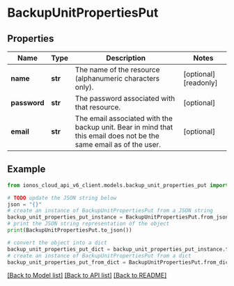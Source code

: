 # BackupUnitPropertiesPut


## Properties

Name | Type | Description | Notes
------------ | ------------- | ------------- | -------------
**name** | **str** | The name of the  resource (alphanumeric characters only). | [optional] [readonly] 
**password** | **str** | The password associated with that resource. | [optional] 
**email** | **str** | The email associated with the backup unit. Bear in mind that this email does not be the same email as of the user. | [optional] 

## Example

```python
from ionos_cloud_api_v6_client.models.backup_unit_properties_put import BackupUnitPropertiesPut

# TODO update the JSON string below
json = "{}"
# create an instance of BackupUnitPropertiesPut from a JSON string
backup_unit_properties_put_instance = BackupUnitPropertiesPut.from_json(json)
# print the JSON string representation of the object
print(BackupUnitPropertiesPut.to_json())

# convert the object into a dict
backup_unit_properties_put_dict = backup_unit_properties_put_instance.to_dict()
# create an instance of BackupUnitPropertiesPut from a dict
backup_unit_properties_put_from_dict = BackupUnitPropertiesPut.from_dict(backup_unit_properties_put_dict)
```
[[Back to Model list]](../README.md#documentation-for-models) [[Back to API list]](../README.md#documentation-for-api-endpoints) [[Back to README]](../README.md)


